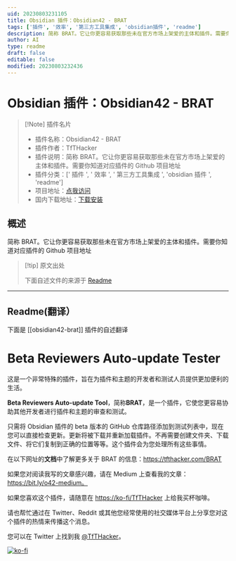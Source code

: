 ```yaml
---
uid: 20230803231105
title: Obsidian 插件：Obsidian42 - BRAT
tags: ['插件', '效率', '第三方工具集成', 'obsidian插件', 'readme']
description: 简称 BRAT。它让你更容易获取那些未在官方市场上架爱的主体和插件。需要你知道对应插件的 Github 项目地址
author: AI
type: readme
draft: false
editable: false
modified: 20230803232436
---
```


# Obsidian 插件：Obsidian42 - BRAT

> [!Note] 插件名片
> - 插件名称：Obsidian42 - BRAT
> - 插件作者：TfTHacker
> - 插件说明：简称 BRAT。它让你更容易获取那些未在官方市场上架爱的主体和插件。需要你知道对应插件的 Github 项目地址
> - 插件分类：[' 插件 ', ' 效率 ', ' 第三方工具集成 ', 'obsidian 插件 ', 'readme']
> - 项目地址：[点我访问](https://github.com/TfTHacker/obsidian42-brat)
> - 国内下载地址：[下载安装](https://pkmer.cn/products/plugin/pluginMarket/?obsidian42-brat)

## 概述

简称 BRAT。它让你更容易获取那些未在官方市场上架爱的主体和插件。需要你知道对应插件的 Github 项目地址

> [!tip] 原文出处
>
>下面自述文件的来源于 [Readme](https://ghproxy.net/https://raw.githubusercontent.com/TfTHacker/obsidian42-brat/main/README.md)
>

---

## Readme(翻译）

下面是 [[obsidian42-brat]] 插件的自述翻译

# Beta Reviewers Auto-update Tester

这是一个非常特殊的插件，旨在为插件和主题的开发者和测试人员提供更加便利的生活。

**Beta Reviewers Auto-update Tool**，简称**BRAT**，是一个插件，它使您更容易协助其他开发者进行插件和主题的审查和测试。

只需将 Obsidian 插件的 beta 版本的 GitHub 仓库路径添加到测试列表中，现在您可以直接检查更新。更新将被下载并重新加载插件。不再需要创建文件夹、下载文件、将它们复制到正确的位置等等。这个插件会为您处理所有这些事情。

在以下网址的**文档**中了解更多关于 BRAT 的信息：<https://tfthacker.com/BRAT>

如果您对阅读我写的文章感兴趣，请在 Medium 上查看我的文章：<https://bit.ly/o42-medium。>

如果您喜欢这个插件，请随意在 [https://ko-fi/TfTHacker](https://ko-fi.com/TfTHacker) 上给我买杯咖啡。

请也帮忙通过在 Twitter、Reddit 或其他您经常使用的社交媒体平台上分享您对这个插件的热情来传播这个消息。

您可以在 Twitter 上找到我 [@TfTHacker](https://twitter.com/TfTHacker)。

[![ko-fi](https://ko-fi.com/img/githubbutton_sm.svg)](https://ko-fi.com/N4N16TNFD)
